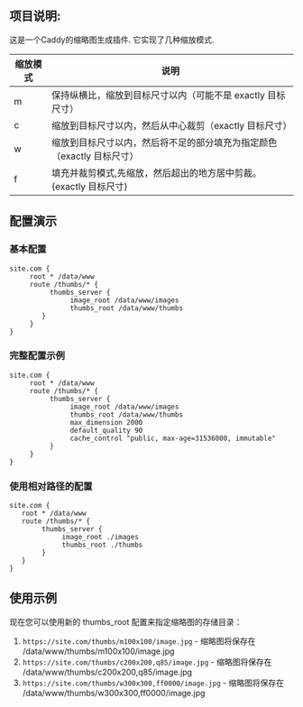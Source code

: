 ## 项目说明:

这是一个Caddy的缩略图生成插件. 它实现了几种缩放模式.

| 缩放模式 | 说明 |
|-------|-------|
| m | 保持纵横比，缩放到目标尺寸以内（可能不是 exactly 目标尺寸） |
| c | 缩放到目标尺寸以内，然后从中心裁剪（exactly 目标尺寸） |
| w | 缩放到目标尺寸以内，然后将不足的部分填充为指定颜色（exactly 目标尺寸） |
| f  | 填充并裁剪模式,先缩放，然后超出的地方居中剪裁。(exactly 目标尺寸) |


## 配置演示

### 基本配置
```caddyfile
site.com {
     root * /data/www
     route /thumbs/* {
          thumbs_server {
               image_root /data/www/images
               thumbs_root /data/www/thumbs
        }
     }
}
```

### 完整配置示例
```
site.com {
     root * /data/www
     route /thumbs/* {
          thumbs_server {
               image_root /data/www/images
               thumbs_root /data/www/thumbs
               max_dimension 2000
               default_quality 90
               cache_control "public, max-age=31536000, immutable"
          }
     }
}
```

### 使用相对路径的配置

```caddyfile
site.com {
   root * /data/www
   route /thumbs/* {
        thumbs_server {
             image_root ./images
             thumbs_root ./thumbs
        }
   }
}
```
## 使用示例

现在您可以使用新的 thumbs_root 配置来指定缩略图的存储目录：

1. `https://site.com/thumbs/m100x100/image.jpg` - 缩略图将保存在 /data/www/thumbs/m100x100/image.jpg
2. `https://site.com/thumbs/c200x200,q85/image.jpg` - 缩略图将保存在 /data/www/thumbs/c200x200,q85/image.jpg
3. `https://site.com/thumbs/w300x300,ff0000/image.jpg` - 缩略图将保存在 /data/www/thumbs/w300x300,ff0000/image.jpg


